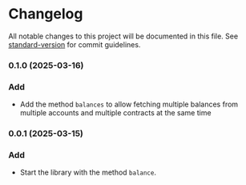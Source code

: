# Changelog

All notable changes to this project will be documented in this file. See
[standard-version](https://github.com/conventional-changelog/standard-version) for commit guidelines.

### 0.1.0 (2025-03-16)

### Add

- Add the method `balances` to allow fetching multiple balances from multiple accounts and multiple contracts at the
  same time

### 0.0.1 (2025-03-15)

### Add

- Start the library with the method `balance`.
